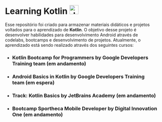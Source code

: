 # Learning Kotlin <img src="https://user-images.githubusercontent.com/67913073/160677591-60eca2ca-3ab3-42ae-905a-3467703b28c7.png" alt="drawing" width="30"/>


Esse repositório foi criado para armazenar materiais didáticos e projetos voltados para o aprendizado de **Kotlin**. O objetivo desse projeto é desenvolver habilidades para desenvolvimento Android através de codelabs, bootcamps e desenvolvimento de projetos. Atualmente, o aprendizado está sendo realizado através dos seguintes cursos:

- ### Kotlin Bootcamp for Programmers by Google Developers Training team (em andamento)
- ### Android Basics in Kotlin by Google Developers Training team (em espera)
- ### Track: Kotlin Basics by JetBrains Academy (em andamento)
- ### Bootcamp Sportheca Mobile Developer by Digital Innovation One (em andamento)


